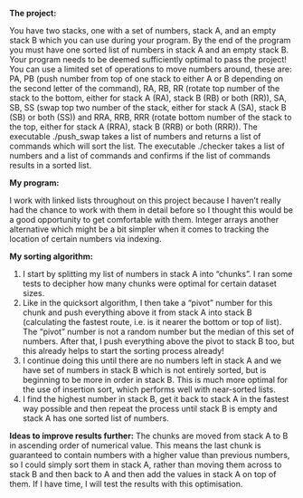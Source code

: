 **The project:**

You have two stacks, one with a set of numbers, stack A, and an empty stack B which you can use during your program. By the end of the program you must have one sorted list of numbers in stack A and an empty stack B. Your program needs to be deemed sufficiently optimal to pass the project! You can use a limited set of operations to move numbers around, these are: PA, PB (push number from top of one stack to either A or B depending on the second letter of the command), RA, RB, RR (rotate top number of the stack to the bottom, either for stack A (RA), stack B (RB) or both (RR)), SA, SB, SS (swap top two number of the stack, either for stack A (SA), stack B (SB) or both (SS)) and RRA, RRB, RRR (rotate bottom number of the stack to the top, either for stack A (RRA), stack B (RRB) or both (RRR)).
The executable ./push_swap takes a list of numbers and returns a list of commands which will sort the list.
The executable ./checker takes a list of numbers and a list of commands and confirms if the list of commands results in a sorted list.

**My program:**

I work with linked lists throughout on this project because I haven’t really had the chance to work with them in detail before so I thought this would be a good opportunity to get comfortable with them. Integer arrays another alternative which might be a bit simpler when it comes to tracking the location of certain numbers via indexing.

**My sorting algorithm:**

1) I start by splitting my list of numbers in stack A into “chunks”. I ran some tests to decipher how many chunks were optimal for certain dataset sizes.
2) Like in the quicksort algorithm, I then take a “pivot” number for this chunk and push everything above it from stack A into stack B (calculating the fastest route, i.e. is it nearer the bottom or top of list). The “pivot” number is not a random number but the median of this set of numbers. After that, I push everything above the pivot to stack B too, but this already helps to start the sorting process already!
3) I continue doing this until there are no numbers left in stack A and we have set of numbers in stack B which is not entirely sorted, but is beginning to be more in order in stack B. This is much more optimal for the use of insertion sort, which performs well with near-sorted lists.
4) I find the highest number in stack B, get it back to stack A in the fastest way possible and then repeat the process until stack B is empty and stack A has one sorted list of numbers.

**Ideas to improve results further:**
The chunks are moved from stack A to B in ascending order of numerical value. This means the last chunk is guaranteed to contain numbers with a higher value than previous numbers, so I could simply sort them in stack A, rather than moving them across to stack B and then back to A and then add the values in stack A on top of them. If I have time, I will test the results with this optimisation.

